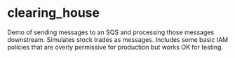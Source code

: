 # clearing_house
Demo of sending messages to an SQS and processing those messages downstream. Simulates stock trades as messages. Includes some basic IAM policies that are overly permissive for production but works OK for testing.
